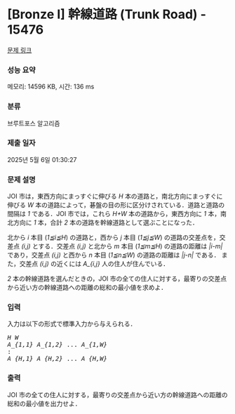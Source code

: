 # [Bronze I] 幹線道路 (Trunk Road) - 15476 

[문제 링크](https://www.acmicpc.net/problem/15476) 

### 성능 요약

메모리: 14596 KB, 시간: 136 ms

### 분류

브루트포스 알고리즘

### 제출 일자

2025년 5월 6일 01:30:27

### 문제 설명

<p>JOI 市は，東西方向にまっすぐに伸びる <var>H</var> 本の道路と，南北方向にまっすぐに伸びる <var>W</var> 本の道路によって，碁盤の目の形に区分けされている．道路と道路の間隔は <var>1</var> である．JOI 市では，これら <var>H+W</var> 本の道路から，東西方向に <var>1</var> 本，南北方向に <var>1</var> 本，合計 <var>2</var> 本の道路を幹線道路として選ぶことになった．</p>

<p>北から <var>i</var> 本目 (<var>1≦i≦H</var>) の道路と，西から <var>j</var> 本目 (<var>1≦j≦W</var>) の道路の交差点を，交差点 <var>(i,j)</var> とする．交差点 <var>(i,j)</var> と北から <var>m</var> 本目 (<var>1≦m≦H</var>) の道路の距離は <var>|i-m|</var> であり，交差点 <var>(i,j)</var> と西から <var>n</var> 本目 (<var>1≦n≦W</var>) の道路の距離は <var>|j-n|</var> である． また，交差点 <var>(i,j)</var> の近くには <var>A_{i,j}</var> 人の住人が住んでいる．</p>

<p><var>2</var> 本の幹線道路を選んだときの，JOI 市の全ての住人に対する，最寄りの交差点から近い方の幹線道路への距離の総和の最小値を求めよ．</p>

### 입력 

 <p>入力は以下の形式で標準入力から与えられる．</p>

<pre><var>H</var> <var>W</var>
<var>A_{1,1}</var> <var>A_{1,2}</var> ... <var>A_{1,W}</var>
:
<var>A_{H,1}</var> <var>A_{H,2}</var> ... <var>A_{H,W}</var>
</pre>

### 출력 

 <p>JOI 市の全ての住人に対する，最寄りの交差点から近い方の幹線道路への距離の総和の最小値を出力せよ．</p>

